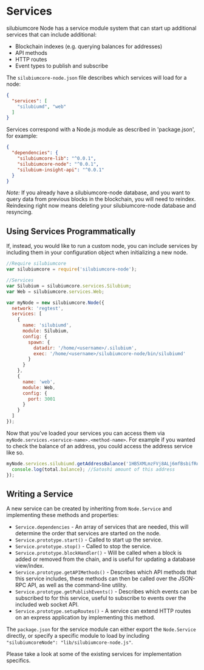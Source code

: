 # Services
silubiumcore Node has a service module system that can start up additional services that can include additional:
- Blockchain indexes (e.g. querying balances for addresses)
- API methods
- HTTP routes
- Event types to publish and subscribe

The `silubiumcore-node.json` file describes which services will load for a node:

```json
{
  "services": [
    "silubiumd", "web"
  ]
}
```

Services correspond with a Node.js module as described in 'package.json', for example:

```json
{
  "dependencies": {
    "silubiumcore-lib": "^0.0.1",
    "silubiumcore-node": "^0.0.1",
    "silubium-insight-api": "^0.0.1"
  }
}
```

_Note:_ If you already have a silubiumcore-node database, and you want to query data from previous blocks in the blockchain, you will need to reindex. Reindexing right now means deleting your silubiumcore-node database and resyncing.

## Using Services Programmatically
If, instead, you would like to run a custom node, you can include services by including them in your configuration object when initializing a new node.

```js
//Require silubiumcore
var silubiumcore = require('silubiumcore-node');

//Services
var Silubium = silubiumcore.services.Silubium;
var Web = silubiumcore.services.Web;

var myNode = new silubiumcore.Node({
  network: 'regtest',
  services: [
    {
      name: 'silubiumd',
      module: Silubium,
      config: {
        spawn: {
          datadir: '/home/<username>/.silubium',
          exec: '/home/<username>/silubiumcore-node/bin/silubiumd'
        }
      }
    },
    {
      name: 'web',
      module: Web,
      config: {
        port: 3001
      }
    }
  ]
});
```

Now that you've loaded your services you can access them via `myNode.services.<service-name>.<method-name>`. For example if you wanted to check the balance of an address, you could access the address service like so.

```js
myNode.services.silubiumd.getAddressBalance('1HB5XMLmzFVj8ALj6mfBsbifRoD4miY36v', false, function(err, total) {
  console.log(total.balance); //Satoshi amount of this address
});
```

## Writing a Service
A new service can be created by inheriting from `Node.Service` and implementing these methods and properties:
- `Service.dependencies` -  An array of services that are needed, this will determine the order that services are started on the node.
- `Service.prototype.start()` - Called to start up the service.
- `Service.prototype.stop()` - Called to stop the service.
- `Service.prototype.blockHandler()` - Will be called when a block is added or removed from the chain, and is useful for updating a database view/index.
- `Service.prototype.getAPIMethods()` - Describes which API methods that this service includes, these methods can then be called over the JSON-RPC API, as well as the command-line utility.
- `Service.prototype.getPublishEvents()` - Describes which events can be subscribed to for this service, useful to subscribe to events over the included web socket API.
- `Service.prototype.setupRoutes()` - A service can extend HTTP routes on an express application by implementing this method.

The `package.json` for the service module can either export the `Node.Service` directly, or specify a specific module to load by including `"silubiumcoreNode": "lib/silubiumcore-node.js"`.

Please take a look at some of the existing services for implementation specifics.


